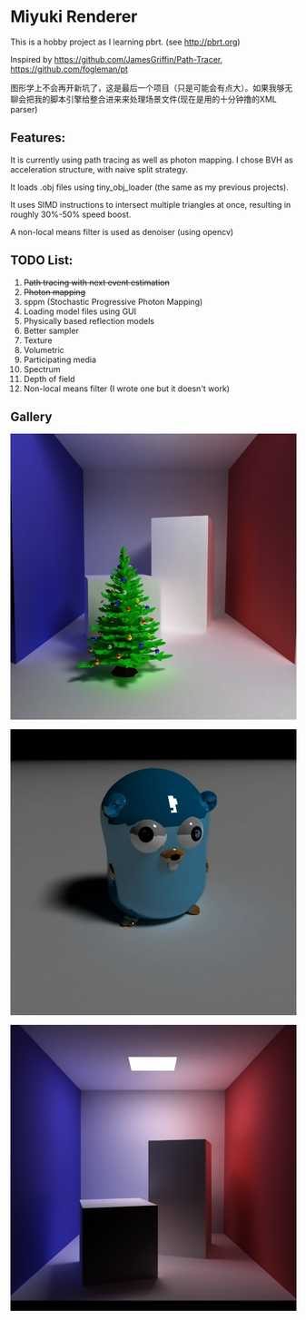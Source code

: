 # Miyuki Renderer

This is a hobby project as I learning pbrt. (see http://pbrt.org)

Inspired by https://github.com/JamesGriffin/Path-Tracer, 	https://github.com/fogleman/pt

图形学上不会再开新坑了，这是最后一个项目（只是可能会有点大）。如果我够无聊会把我的脚本引擎给整合进来来处理场景文件(现在是用的十分钟撸的XML parser)

##  Features:

It is currently using path tracing as well as photon mapping. I chose BVH as acceleration structure, with naive split strategy.

It loads .obj files using tiny_obj_loader (the same as my previous projects).

It uses SIMD instructions to intersect multiple triangles at once, resulting in roughly 30%-50% speed boost.

A non-local means filter is used as denoiser (using opencv)

## TODO List:

1. ~~Path tracing with next event estimation~~
2.  ~~Photon mapping~~
3.  sppm  (Stochastic Progressive Photon Mapping)
4.  Loading model files using GUI
5.  Physically based reflection models
6.  Better sampler
7.  Texture
8.  Volumetric
9.  Participating media
10.  Spectrum
11.  Depth of field
12.  Non-local means filter (I wrote one but it doesn't work)

## Gallery

![](gallery/xmas.png)

![](gallery/gopher.png)

![](gallery/cornell.png)





